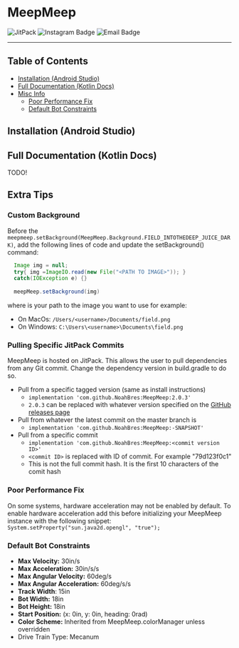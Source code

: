 # MeepMeep

![JitPack](https://img.shields.io/jitpack/version/com.github.rh-robotics/MeepMeep?style=for-the-badge&logo=jitpack&logoColor=%23edbe28&logoSize=%23edbe28&labelColor=%23676767&color=%23edbe28)
![Instagram Badge](https://img.shields.io/badge/%40rh--iron--lions-yellow?style=for-the-badge&logo=instagram&logoColor=%23edbe28&label=Instagram&labelColor=%23676767&color=%23edbe28&link=https%3A%2F%2Finstagram.com%2Frh-iron-lions)
![Email Badge](https://img.shields.io/badge/ironlions19922%40gmail.com-yellow?style=for-the-badge&logo=gmail&logoColor=%23edbe28&label=Email&labelColor=%23676767&color=%23edbe28&link=mailto%3Aironlions19922%40gmail.com)

---

## Table of Contents

- [Installation (Android Studio)](#installation-android-studio)
- [Full Documentation (Kotlin Docs)](#full-documentation-kotlin-docs)
- [Misc Info](#extra-tips)
    - [Poor Performance Fix](#poor-performance-fix)
    - [Default Bot Constraints](#default-bot-constraints)

## Installation (Android Studio)


## Full Documentation (Kotlin Docs)

TODO!

## Extra Tips

### Custom Background

Before the `meepmeep.setBackground(MeepMeep.Background.FIELD_INTOTHEDEEP_JUICE_DARK)`, add the
following
lines of code and update the setBackground() command:

```java
  Image img = null;
  try{ img =ImageIO.read(new File("<PATH TO IMAGE>")); }
  catch(IOException e) {}
  
  meepMeep.setBackground(img)
```

where <PATH TO IMAGE> is your path to the image you want to use for example:

- On MacOs: `/Users/<username>/Documents/field.png`
- On Windows: `C:\Users\<username>\Documents\field.png`

### Pulling Specific JitPack Commits

MeepMeep is hosted on JitPack. This allows the user to pull dependencies from any Git commit. Change
the dependency version in build.gradle to do so.

- Pull from a specific tagged version (same as install instructions)
    - `implementation 'com.github.NoahBres:MeepMeep:2.0.3'`
    - `2.0.3` can be replaced with whatever version specified on
      the [GitHub releases page](https://github.com/NoahBres/MeepMeep/releases)
- Pull from whatever the latest commit on the master branch is
    - `implementation 'com.github.NoahBres:MeepMeep:-SNAPSHOT'`
- Pull from a specific commit
    - `implementation 'com.github.NoahBres:MeepMeep:<commit version ID>'`
    - `<commit ID>` is replaced with ID of commit. For example "79d123f0c1"
    - This is not the full commit hash. It is the first 10 characters of the comit hash

### Poor Performance Fix

On some systems, hardware acceleration may not be enabled by default. To enable hardware
acceleration add this before initializing your MeepMeep instance with the following snippet:
`System.setProperty("sun.java2d.opengl", "true");`

### Default Bot Constraints

- **Max Velocity:** 30in/s
- **Max Acceleration:** 30in/s/s
- **Max Angular Velocity:** 60deg/s
- **Max Angular Acceleration:** 60deg/s/s
- **Track Width**: 15in
- **Bot Width:** 18in
- **Bot Height:** 18in
- **Start Position:** (x: 0in, y: 0in, heading: 0rad)
- **Color Scheme:** Inherited from MeepMeep.colorManager unless overridden
- Drive Train Type: Mecanum
